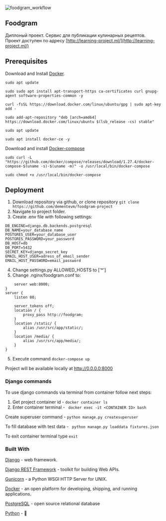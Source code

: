 ![foodgram_workflow](https://github.com/dementevm/foodgram/workflows/foodgram_workflow/badge.svg)
## Foodgram
Диплоный проект. Сервис для публикации кулинарных рецептов. Проект доступен по адресу [http://learning-project.ml/](http://learning-project.ml/)
## Prerequisites
Download and Install [Docker](https://www.docker.com/).
```
sudo apt update
```
```
sudo sudo apt install apt-transport-https ca-certificates curl gnupg-agent software-properties-common -y
```
```
curl -fsSL https://download.docker.com/linux/ubuntu/gpg | sudo apt-key add -
```
```
sudo add-apt-repository "deb [arch=amd64] https://download.docker.com/linux/ubuntu $(lsb_release -cs) stable" 
```
```
sudo apt update 
```
```
sudo apt install docker-ce -y 
```
Download and install [Docker-compose](https://docs.docker.com/compose/install/)
```
sudo curl -L "https://github.com/docker/compose/releases/download/1.27.4/docker-compose-$(uname -s)-$(uname -m)" -o /usr/local/bin/docker-compose
```
```
sudo chmod +x /usr/local/bin/docker-compose
```
## Deployment
1. Download repository via github, or clone repository ```git clone https://github.com/dementevm/foodgram-project```
2. Navigate to project folder.
3. Create .env file with following settings: 
```
DB_ENGINE=django.db.backends.postgresql
DB_NAME=your_database_name
POSTGRES_USER=your_database_user
POSTGRES_PASSWORD=your_password
DB_HOST=db
DB_PORT=5432
SECRET_KEY=django_secret_key
EMAIL_HOST_USER=adress_of_email_sender
EMAIL_HOST_PASSWORD=email_password
```
4. Change settings.py ALLOWED_HOSTS to ['*']
5. Change .nginx/foodgram.conf to: 
```upstream foodgram {
    server web:8000;
}
server {
    listen 80;

    server_tokens off;
    location / {
        proxy_pass http://foodgram;
    }
    location /static/ {
        alias /usr/src/app/static/;
    }
    location /media/ {
        alias /usr/src/app/media/;
    }
}  
```
5. Execute command ```docker-compose up```

Project will be available locally at http://0.0.0.0:8000

### Django commands
To use django commands via terminal from container follow next steps:
1. Get project container id - ```docker container ls```
2. Enter container terminal - ``` docker exec -it <CONTAINER ID> bash```

Create superuser command - ```python manage.py createsuperuser```

To fill database with test data - ``` python manage.py loaddata fixtures.json```

To exit container terminal type ```exit```

### Built With
[Django](https://www.djangoproject.com/) - web framework.

[Django REST Framework](https://www.django-rest-framework.org/) - toolkit for building Web APIs.

[Gunicorn](https://gunicorn.org/) - a Python WSGI HTTP Server for UNIX.

[Docker](https://www.docker.com/) - an open platform for developing, shipping, and running applications.

[PostgreSQL](https://www.postgresql.org/) - open source relational database

[Python](https://www.python.org/) - 🐍
